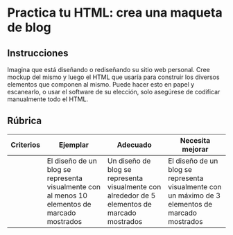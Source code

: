 # Practica tu HTML: crea una maqueta de blog

## Instrucciones

Imagina que está diseñando o rediseñando su sitio web personal. Cree mockup del mismo y luego el HTML que usaría para construir los diversos elementos que componen al mismo. Puede hacer esto en papel y escanearlo, o usar el software de su elección, solo asegúrese de codificar manualmente todo el HTML.

## Rúbrica

| Criterios | Ejemplar | Adecuado | Necesita mejorar |
| -------- | --------------------------------------- | ------------------------ | ------------------------------ |
| | El diseño de un blog se representa visualmente con al menos 10 elementos de marcado mostrados | Un diseño de blog se representa visualmente con alrededor de 5 elementos de marcado mostrados | El diseño de un blog se representa visualmente con un máximo de 3 elementos de marcado mostrados |

